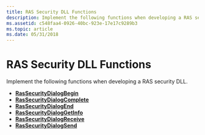 ```yaml
---
title: RAS Security DLL Functions
description: Implement the following functions when developing a RAS security DLL.
ms.assetid: c548faa4-0926-40bc-923e-17e17c9289b3
ms.topic: article
ms.date: 05/31/2018
---
```


# RAS Security DLL Functions

Implement the following functions when developing a RAS security DLL.

-   [**RasSecurityDialogBegin**](/windows/desktop/api/Rasshost/nf-rasshost-rassecuritydialogbegin)
-   [**RasSecurityDialogComplete**](/windows/desktop/api/Rasshost/nf-rasshost-rassecuritydialogcomplete)
-   [**RasSecurityDialogEnd**](/windows/desktop/api/Rasshost/nf-rasshost-rassecuritydialogend)
-   [**RasSecurityDialogGetInfo**](/windows/desktop/api/Rasshost/nf-rasshost-rassecuritydialoggetinfo)
-   [**RasSecurityDialogReceive**](/windows/desktop/api/Rasshost/nf-rasshost-rassecuritydialogreceive)
-   [**RasSecurityDialogSend**](/windows/desktop/api/Rasshost/nf-rasshost-rassecuritydialogsend)

 

 




